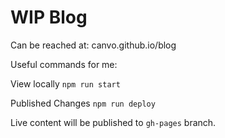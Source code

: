 # WIP Blog

Can be reached at:
canvo.github.io/blog

Useful commands for me:

View locally
`npm run start`

Published Changes
`npm run deploy`

Live content will be published to `gh-pages` branch.